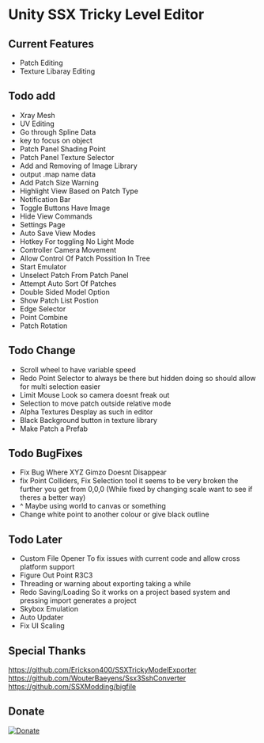 # Unity SSX Tricky Level Editor

## Current Features
- Patch Editing
- Texture Libaray Editing
 
 ## Todo add
- Xray Mesh
- UV Editing
- Go through Spline Data
- key to focus on object
- Patch Panel Shading Point
- Patch Panel Texture Selector
- Add and Removing of Image Library
- output .map name data
- Add Patch Size Warning
- Highlight View Based on Patch Type
- Notification Bar
- Toggle Buttons Have Image
- Hide View Commands
- Settings Page
- Auto Save View Modes
- Hotkey For toggling No Light Mode
- Controller Camera Movement
- Allow Control Of Patch Possition In Tree
- Start Emulator
- Unselect Patch From Patch Panel
- Attempt Auto Sort Of Patches
- Double Sided Model Option
- Show Patch List Postion
- Edge Selector
- Point Combine
- Patch Rotation

## Todo Change
- Scroll wheel to have variable speed
- Redo Point Selector to always be there but hidden doing so should allow for multi selection easier
- Limit Mouse Look so camera doesnt freak out
- Selection to move patch outside relative mode
- Alpha Textures Desplay as such in editor
- Black Background button in texture library
- Make Patch a Prefab

## Todo BugFixes
- Fix Bug Where XYZ Gimzo Doesnt Disappear
- fix Point Colliders, Fix Selection tool it seems to be very broken the further you get from 0,0,0 (While fixed by changing scale want to see if theres a better way)
- ^ Maybe using world to canvas or something
- Change white point to another colour or give black outline

## Todo Later
- Custom File Opener To fix issues with current code and allow cross platform support
- Figure Out Point R3C3
- Threading or warning about exporting taking a while
- Redo Saving/Loading So it works on a project based system and pressing import generates a project
- Skybox Emulation
- Auto Updater
- Fix UI Scaling

## Special Thanks
https://github.com/Erickson400/SSXTrickyModelExporter <br>
https://github.com/WouterBaeyens/Ssx3SshConverter <br>
https://github.com/SSXModding/bigfile <br>

## Donate
[![Donate](https://www.paypalobjects.com/en_AU/i/btn/btn_donateCC_LG.gif)](https://www.paypal.com/donate/?business=VT6TG8KKZM98E&no_recurring=0&currency_code=AUD)